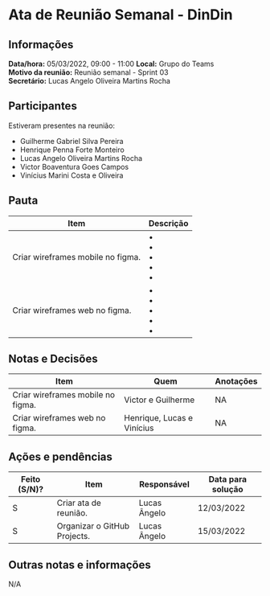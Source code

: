 # Ata de Reunião Semanal - DinDin

## Informações
**Data/hora:** 05/03/2022, 09:00 - 11:00
**Local:** Grupo do Teams  
**Motivo da reunião:** Reunião semanal - Sprint 03  
**Secretário:** Lucas Angelo Oliveira Martins Rocha

## Participantes
Estiveram presentes na reunião:
- Guilherme Gabriel Silva Pereira
- Henrique Penna Forte Monteiro
- Lucas Angelo Oliveira Martins Rocha
- Victor Boaventura Goes Campos
- Vinícius Marini Costa e Oliveira

## Pauta

Item | Descrição
---- | ----
Criar wireframes mobile no figma. | • <br>• <br>• <br>• <br>• 
Criar wireframes web no figma. | • <br>• <br>• <br>• <br>• 

## Notas e Decisões
Item | Quem | Anotações |
---- | ---- | ---- |
Criar wireframes mobile no figma. | Victor e Guilherme  | NA |
Criar wireframes web no figma. | Henrique, Lucas e Vinícius  | NA |


## Ações e pendências
| Feito (S/N)? | Item | Responsável | Data para solução |
| ---- | ---- | ---- | ---- |
| S | Criar ata de reunião. | Lucas Ângelo | 12/03/2022 |
| S | Organizar o GitHub Projects. | Lucas Ângelo | 15/03/2022 |

## Outras notas e informações
N/A

